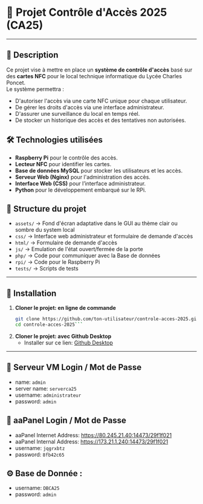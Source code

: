 # 🚀 Projet Contrôle d'Accès 2025 (CA25)
---
## 📌 Description
Ce projet vise à mettre en place un **système de contrôle d'accès** basé sur des **cartes NFC** pour le local technique informatique du Lycée Charles Poncet.  
Le système permettra :
- D'autoriser l'accès via une carte NFC unique pour chaque utilisateur.
- De gérer les droits d'accès via une interface administrateur.
- D'assurer une surveillance du local en temps réel.
- De stocker un historique des accès et des tentatives non autorisées.

## 🛠️ Technologies utilisées
- **Raspberry Pi** pour le contrôle des accès.
- **Lecteur NFC** pour identifier les cartes.
- **Base de données MySQL** pour stocker les utilisateurs et les accès.
- **Serveur Web (Nginx)** pour l'administration des accès.
- **Interface Web (CSS)** pour l’interface administrateur.
- **Python** pour le développement embarqué sur le RPi.

## 📂 Structure du projet
- `assets/` → Fond d'écran adaptative dans le GUI au thème clair ou sombre du system local
- `css/` → Interface web administrateur et formulaire de demande d'accès
- `html/` → Formulaire de demande d'accès
- `js/` → Emulation de l'état ouvert/fermée de la porte
- `php/` → Code pour communiquer avec la Base de données
- `rpi/` → Code pour le Raspberry Pi
- `tests/` → Scripts de tests
---
## 📝 Installation
1. **Cloner le projet: en ligne de commande**
   ```bash
   git clone https://github.com/ton-utilisateur/controle-acces-2025.git
   cd controle-acces-2025```
   
2. **Cloner le projet: avec Github Desktop**
   - Installer sur ce lien: <a href="https://desktop.github.com/download/" target="_blank">Github Desktop</a>
---
## 🔐 Serveur VM Login / Mot de Passe 
- name: `admin`
- server name: `serverca25`
- username: `administrateur`
- password: `admin`

## 💚 aaPanel Login / Mot de Passe
- aaPanel Internet Address: https://80.245.21.40:14473/29f1f021
- aaPanel Internal Address: https://173.21.1.240:14473/29f1f021
- username: `jqgrxbtz`
- password: `8fb42c65`

## ⚙️ Base de Donnée :
- username: `DBCA25`
- password: `admin`
